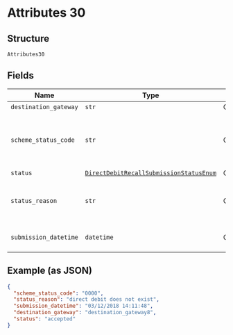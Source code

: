 
# Attributes 30

## Structure

`Attributes30`

## Fields

| Name | Type | Tags | Description |
|  --- | --- | --- | --- |
| `destination_gateway` | `str` | Optional | - |
| `scheme_status_code` | `str` | Optional | Scheme-specific status (if submission has been submitted to a scheme) |
| `status` | [`DirectDebitRecallSubmissionStatusEnum`](../../doc/models/direct-debit-recall-submission-status-enum.md) | Optional | - |
| `status_reason` | `str` | Optional | Reason for submission failure if status is `delivery_failed` |
| `submission_datetime` | `datetime` | Optional | Date and time of the submission |

## Example (as JSON)

```json
{
  "scheme_status_code": "0000",
  "status_reason": "direct debit does not exist",
  "submission_datetime": "03/12/2018 14:11:48",
  "destination_gateway": "destination_gateway8",
  "status": "accepted"
}
```

